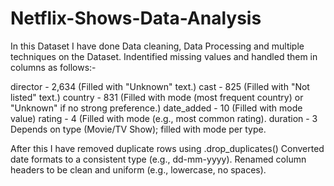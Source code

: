 # Netflix-Shows-Data-Analysis

In this Dataset I have done Data cleaning, Data Processing and multiple techniques on the Dataset.
Indentified missing values and handled them in columns as follows:- 

director - 	2,634	(Filled with "Unknown" text.)
cast -	825	(Filled with "Not listed" text.)
country -	831	(Filled with mode (most frequent country) or "Unknown" if no strong preference.)
date_added -	10	(Filled with mode value)
rating - 4	(Filled with mode (e.g., most common rating).
duration - 3	Depends on type (Movie/TV Show); filled with mode per type.

After this I have removed duplicate rows using .drop_duplicates() 
Converted date formats to a consistent type (e.g., dd-mm-yyyy).
Renamed column headers to be clean and uniform (e.g., lowercase, no spaces).
